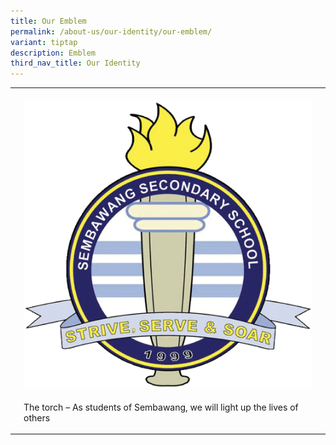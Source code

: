 ```yaml
---
title: Our Emblem
permalink: /about-us/our-identity/our-emblem/
variant: tiptap
description: Emblem
third_nav_title: Our Identity
---
```

<p></p><table><tbody><tr><th rowspan="1" colspan="1"><p></p></th><th rowspan="1" colspan="1"><p></p><div class="isomer-image-wrapper"><img height="auto" width="100%" alt="" src="/images/SMB_Logo_2.jpg"></div></th><th rowspan="1" colspan="1"><p></p></th></tr><tr><td rowspan="1" colspan="1"><p></p></td><td rowspan="1" colspan="1"><p>The torch – As students of Sembawang, we will light up the lives of others</p></td><td rowspan="1" colspan="1"><p></p></td></tr></tbody></table><p></p>